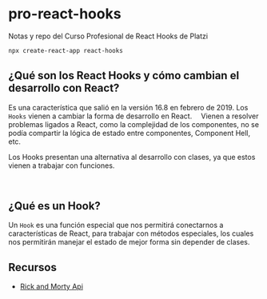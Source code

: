 # pro-react-hooks
Notas y repo del Curso Profesional de React Hooks de Platzi

```sh
npx create-react-app react-hooks
```

## ¿Qué son los React Hooks y cómo cambian el desarrollo con React?
Es una característica que salió en la versión 16.8 en febrero de 2019.
Los `Hooks` vienen a cambiar la forma de desarrollo en React.
⠀
Vienen a resolver problemas ligados a React, como la complejidad de los componentes, no se podía compartir la lógica de estado entre componentes, Component Hell, etc.

Los Hooks presentan una alternativa al desarrollo con clases, ya que estos vienen a trabajar con funciones.

⠀
## ¿Qué es un Hook?
Un `Hook` es una función especial que nos permitirá conectarnos a características de React, para trabajar con métodos especiales, los cuales nos permitirán manejar el estado de mejor forma sin depender de clases.

## Recursos
- [Rick and Morty Api](https://rickandmortyapi.com/)